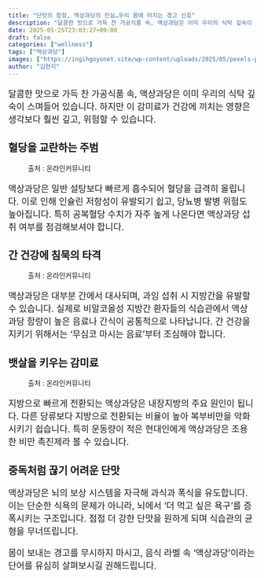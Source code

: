 ```yaml
---
title: "단맛의 함정, 액상과당의 진실…우리 몸에 미치는 경고 신호"
description: "달콤한 맛으로 가득 찬 가공식품 속, 액상과당은 이미 우리의 식탁 깊숙이 스며들어 있습니다. 하지만 이 감미료가 건강에 끼치는 영향은 생각보다 훨씬 깊고, 위험할 수 있습니다."
date: 2025-05-25T23:03:27+09:00
draft: false
categories: ["wellness"]
tags: ["액상과당"]
images: ["https://ingihgoyonet.site/wp-content/uploads/2025/05/pexels-pixabay-158053-1024x683.jpg", "https://ingihgoyonet.site/wp-content/uploads/2025/05/pexels-suju-1233319-1024x683.jpg", "https://ingihgoyonet.site/wp-content/uploads/2025/05/pexels-energepic-com-27411-110472-1024x768.jpg"]
author: "김현지"
---
```


<p style="font-size:18px">달콤한 맛으로 가득 찬 가공식품 속, 액상과당은 이미 우리의 식탁 깊숙이 스며들어 있습니다. 하지만 이 감미료가 건강에 끼치는 영향은 생각보다 훨씬 깊고, 위험할 수 있습니다.</p> <h2 >혈당을 교란하는 주범</h2> <figure ><img src="https://ingihgoyonet.site/wp-content/uploads/2025/05/pexels-pixabay-158053-1024x683.jpg" alt="" style="aspect-ratio:16/9;object-fit:cover"/><figcaption >출처 : 온라인커뮤니티</figcaption></figure> <p style="font-size:18px">액상과당은 일반 설탕보다 빠르게 흡수되어 혈당을 급격히 올립니다. 이로 인해 인슐린 저항성이 유발되기 쉽고, 당뇨병 발병 위험도 높아집니다. 특히 공복혈당 수치가 자주 높게 나온다면 액상과당 섭취 여부를 점검해보셔야 합니다.</p> <h2 >간 건강에 침묵의 타격</h2> <figure ><img src="https://ingihgoyonet.site/wp-content/uploads/2025/05/pexels-suju-1233319-1024x683.jpg" alt="" style="aspect-ratio:16/9;object-fit:cover"/><figcaption >출처 : 온라인커뮤니티</figcaption></figure> <p style="font-size:18px">액상과당은 대부분 간에서 대사되며, 과잉 섭취 시 지방간을 유발할 수 있습니다. 실제로 비알코올성 지방간 환자들의 식습관에서 액상과당 함량이 높은 음료나 간식이 공통적으로 나타납니다. 간 건강을 지키기 위해서는 ‘무심코 마시는 음료’부터 조심해야 합니다.</p> <h2 >뱃살을 키우는 감미료</h2> <figure ><img src="https://ingihgoyonet.site/wp-content/uploads/2025/05/pexels-energepic-com-27411-110472-1024x768.jpg" alt="" style="aspect-ratio:16/9;object-fit:cover"/><figcaption >출처 : 온라인커뮤니티</figcaption></figure> <p style="font-size:18px">지방으로 빠르게 전환되는 액상과당은 내장지방의 주요 원인이 됩니다. 다른 당류보다 지방으로 전환되는 비율이 높아 복부비만을 악화시키기 쉽습니다. 특히 운동량이 적은 현대인에게 액상과당은 조용한 비만 촉진제라 볼 수 있습니다.</p> <h2 >중독처럼 끊기 어려운 단맛</h2> <p style="font-size:18px">액상과당은 뇌의 보상 시스템을 자극해 과식과 폭식을 유도합니다. 이는 단순한 식욕의 문제가 아니라, 뇌에서 ‘더 먹고 싶은 욕구’를 증폭시키는 구조입니다. 점점 더 강한 단맛을 원하게 되며 식습관의 균형을 무너뜨립니다.</p> <p style="font-size:18px">몸이 보내는 경고를 무시하지 마시고, 음식 라벨 속 ‘액상과당’이라는 단어를 유심히 살펴보시길 권해드립니다.</p>